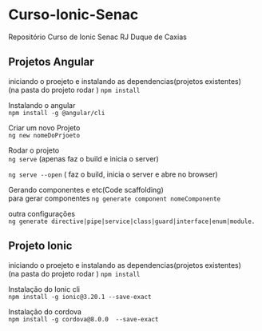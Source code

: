 # Curso-Ionic-Senac<br />
Repositório Curso de Ionic Senac RJ Duque de Caxias<br />

## Projetos Angular<br />
iniciando o proejeto e instalando as dependencias(projetos existentes)<br />
(na pasta do projeto rodar ) `npm install`<br />

Instalando o angular<br />
`npm install -g @angular/cli`<br />

Criar um novo Projeto<br />
`ng new nomeDoPrjoeto`<br />

Rodar o projeto<br />
`ng serve` (apenas faz o build e inicia o server)<br />

`ng serve --open` ( faz o build, inicia o server e abre no browser)<br />

Gerando componentes e etc(Code scaffolding)<br />
para gerar componentes `ng generate component nomeComponente`<br />

outra configurações<br />
`ng generate directive|pipe|service|class|guard|interface|enum|module.`<br />

## Projeto Ionic<br />
iniciando o proejeto e instalando as dependencias(projetos existentes)<br />
(na pasta do projeto rodar ) `npm install`<br />

Instalação do Ionic cli<br />
`npm install -g ionic@3.20.1 --save-exact`<br />
 
Instalação do cordova<br />
`npm install -g cordova@8.0.0  --save-exact`<br />


